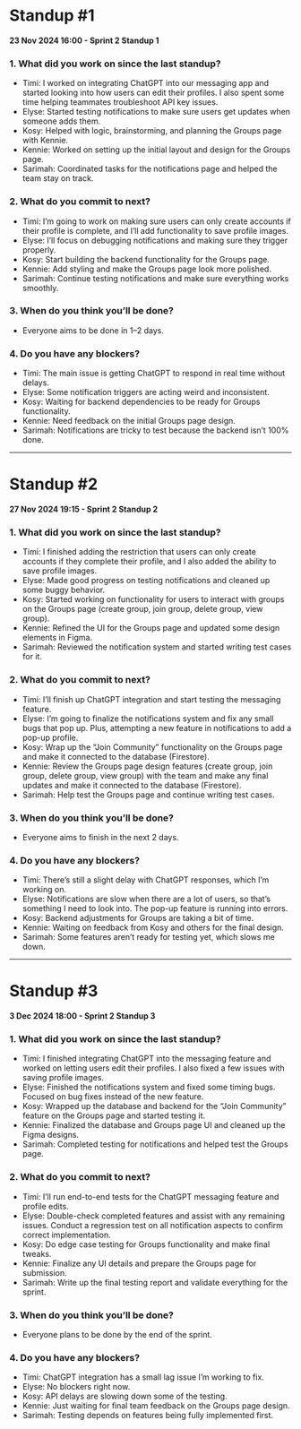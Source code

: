 # Standup #1
**23 Nov 2024 16:00 - Sprint 2 Standup 1**

### 1. What did you work on since the last standup?
- Timi: I worked on integrating ChatGPT into our messaging app and started looking into how users can edit their profiles. I also spent some time helping teammates troubleshoot API key issues.
- Elyse: Started testing notifications to make sure users get updates when someone adds them.
- Kosy: Helped with logic, brainstorming, and planning the Groups page with Kennie.
- Kennie: Worked on setting up the initial layout and design for the Groups page.
- Sarimah: Coordinated tasks for the notifications page and helped the team stay on track.

### 2. What do you commit to next?
- Timi: I’m going to work on making sure users can only create accounts if their profile is complete, and I’ll add functionality to save profile images.
- Elyse: I’ll focus on debugging notifications and making sure they trigger properly.
- Kosy: Start building the backend functionality for the Groups page.
- Kennie: Add styling and make the Groups page look more polished.
- Sarimah: Continue testing notifications and make sure everything works smoothly.

### 3. When do you think you’ll be done?
- Everyone aims to be done in 1–2 days.

### 4. Do you have any blockers?
- Timi: The main issue is getting ChatGPT to respond in real time without delays.
- Elyse: Some notification triggers are acting weird and inconsistent.
- Kosy: Waiting for backend dependencies to be ready for Groups functionality.
- Kennie: Need feedback on the initial Groups page design.
- Sarimah: Notifications are tricky to test because the backend isn’t 100% done.

---

# Standup #2
**27 Nov 2024 19:15 - Sprint 2 Standup 2**

### 1. What did you work on since the last standup?
- Timi: I finished adding the restriction that users can only create accounts if they complete their profile, and I also added the ability to save profile images.
- Elyse: Made good progress on testing notifications and cleaned up some buggy behavior.
- Kosy: Started working on functionality for users to interact with groups on the Groups page (create group, join group, delete group, view group).
- Kennie: Refined the UI for the Groups page and updated some design elements in Figma.
- Sarimah: Reviewed the notification system and started writing test cases for it.

### 2. What do you commit to next?
- Timi: I’ll finish up ChatGPT integration and start testing the messaging feature.
- Elyse: I’m going to finalize the notifications system and fix any small bugs that pop up. Plus, attempting a new feature in notifications to add a pop-up profile.
- Kosy: Wrap up the “Join Community” functionality on the Groups page and make it connected to the database (Firestore).
- Kennie: Review the Groups page design features (create group, join group, delete group, view group) with the team and make any final updates and make it connected to the database (Firestore).
- Sarimah: Help test the Groups page and continue writing test cases.

### 3. When do you think you’ll be done?
- Everyone aims to finish in the next 2 days.

### 4. Do you have any blockers?
- Timi: There’s still a slight delay with ChatGPT responses, which I’m working on.
- Elyse: Notifications are slow when there are a lot of users, so that’s something I need to look into. The pop-up feature is running into errors.
- Kosy: Backend adjustments for Groups are taking a bit of time.
- Kennie: Waiting on feedback from Kosy and others for the final design.
- Sarimah: Some features aren’t ready for testing yet, which slows me down.

---

# Standup #3
**3 Dec 2024 18:00 - Sprint 2 Standup 3**

### 1. What did you work on since the last standup?
- Timi: I finished integrating ChatGPT into the messaging feature and worked on letting users edit their profiles. I also fixed a few issues with saving profile images.
- Elyse: Finished the notifications system and fixed some timing bugs. Focused on bug fixes instead of the new feature.
- Kosy: Wrapped up the database and backend for the “Join Community” feature on the Groups page and started testing it.
- Kennie: Finalized the database and Groups page UI and cleaned up the Figma designs.
- Sarimah: Completed testing for notifications and helped test the Groups page.

### 2. What do you commit to next?
- Timi: I’ll run end-to-end tests for the ChatGPT messaging feature and profile edits.
- Elyse: Double-check completed features and assist with any remaining issues. Conduct a regression test on all notification aspects to confirm correct implementation.
- Kosy: Do edge case testing for Groups functionality and make final tweaks.
- Kennie: Finalize any UI details and prepare the Groups page for submission.
- Sarimah: Write up the final testing report and validate everything for the sprint.

### 3. When do you think you’ll be done?
- Everyone plans to be done by the end of the sprint.

### 4. Do you have any blockers?
- Timi: ChatGPT integration has a small lag issue I’m working to fix.
- Elyse: No blockers right now.
- Kosy: API delays are slowing down some of the testing.
- Kennie: Just waiting for final team feedback on the Groups page design.
- Sarimah: Testing depends on features being fully implemented first.
